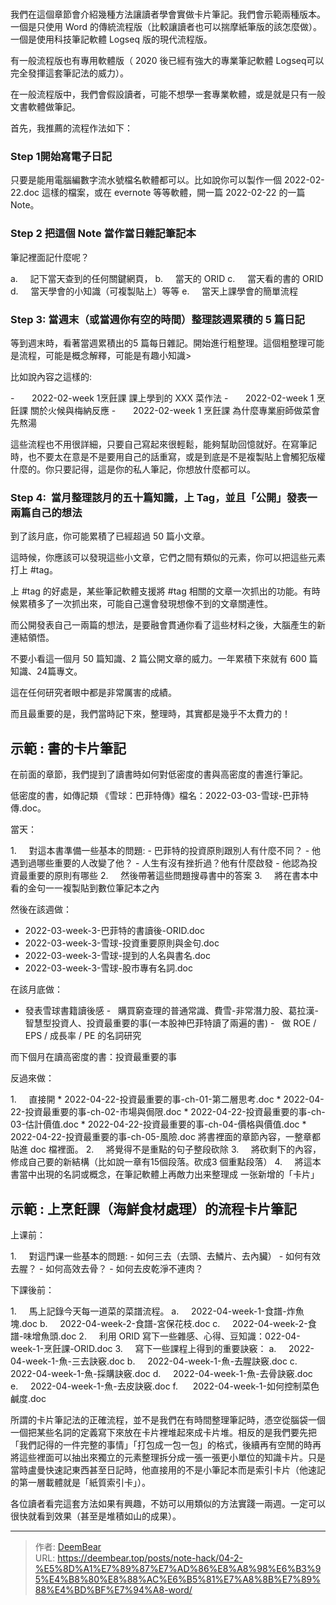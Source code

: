 # 



我們在這個章節會介紹幾種方法讓讀者學會實做卡片筆記。我們會示範兩種版本。一個是只使用 Word 的傳統流程版（比較讓讀者也可以揣摩紙筆版的該怎麼做）。一個是使用科技筆記軟體 Logseq 版的現代流程版。

有一般流程版也有專用軟體版（ 2020 後已經有強大的專業筆記軟體 Logseq可以完全發揮這套筆記法的威力）。

在一般流程版中，我們會假設讀者，可能不想學一套專業軟體，或是就是只有一般文書軟體做筆記。

首先，我推薦的流程作法如下：

### Step 1開始寫電子日記

只要是能用電腦編數字流水號檔名軟體都可以。比如說你可以製作一個 2022-02-22.doc 這樣的檔案，或在 evernote 等等軟體，開一篇 2022-02-22 的一篇 Note。

### Step 2 把這個 Note 當作當日雜記筆記本

筆記裡面記什麼呢？

a.     記下當天查到的任何關鍵網頁，
b.     當天的 ORID
c.     當天看的書的 ORID
d.     當天學會的小知識（可複製貼上）等等
e.     當天上課學會的簡單流程


### Step 3: 當週末（或當週你有空的時間）整理該週累積的 5 篇日記

等到週末時，看著當週累積出的5 篇每日雜記。開始進行粗整理。這個粗整理可能是流程，可能是概念解釋，可能是有趣小知識>

比如說內容之這樣的:

-       2022-02-week 1烹飪課 課上學到的 XXX 菜作法
-       2022-02-week 1 烹飪課 關於火候與梅納反應
-       2022-02-week 1 烹飪課 為什麼專業廚師做菜會先熬湯

這些流程也不用很詳細，只要自己寫起來很輕鬆，能夠幫助回憶就好。在寫筆記時，也不要太在意是不是要用自己的話重寫，或是到底是不是複製貼上會觸犯版權什麼的。你只要記得，這是你的私人筆記，你想放什麼都可以。

### Step 4:  當月整理該月的五十篇知識，上 Tag，並且「公開」發表一兩篇自己的想法

到了該月底，你可能累積了已經超過 50 篇小文章。

這時候，你應該可以發現這些小文章，它們之間有類似的元素，你可以把這些元素打上 #tag。

上 #tag 的好處是，某些筆記軟體支援將 #tag 相關的文章一次抓出的功能。有時候累積多了一次抓出來，可能自己還會發現想像不到的文章關連性。

而公開發表自己一兩篇的想法，是要融會貫通你看了這些材料之後，大腦產生的新連結領悟。

不要小看這一個月 50 篇知識、2 篇公開文章的威力。一年累積下來就有 600 篇知識、24篇專文。

這在任何研究者眼中都是非常厲害的成績。

而且最重要的是，我們當時記下來，整理時，其實都是幾乎不太費力的！


## 示範 : 書的卡片筆記 

在前面的章節，我們提到了讀書時如何對低密度的書與高密度的書進行筆記。

低密度的書，如傳記類 《雪球：巴菲特傳》檔名：2022-03-03-雪球-巴菲特傳.doc。

當天：

1.     對這本書準備一些基本的問題:
	- 巴菲特的投資原則跟別人有什麼不同？
	- 他遇到過哪些重要的人改變了他？
	- 人生有沒有挫折過？他有什麼啟發
	- 他認為投資最重要的原則有哪些
2.     然後帶著這些問題搜尋書中的答案
3.     將在書本中看的金句一一複製貼到數位筆記本之內

然後在該週做：

* 2022-03-week-3-巴菲特的書讀後-ORID.doc
* 2022-03-week-3-雪球-投資重要原則與金句.doc
* 2022-03-week-3-雪球-提到的人名與書名.doc
* 2022-03-week-3-雪球-股市專有名詞.doc

在該月底做：

* 發表雪球書籍讀後感
-   購買窮查理的普通常識、費雪-非常潛力股、葛拉漢-智慧型投資人、投資最重要的事(一本股神巴菲特讀了兩遍的書)
-   做 ROE / EPS / 成長率 / PE 的名詞研究


而下個月在讀高密度的書：投資最重要的事

反過來做：

1.     直接開 
	* 2022-04-22-投資最重要的事-ch-01-第二層思考.doc
	* 2022-04-22-投資最重要的事-ch-02-市場與侷限.doc
	* 2022-04-22-投資最重要的事-ch-03-估計價值.doc
	* 2022-04-22-投資最重要的事-ch-04-價格與價值.doc
	* 2022-04-22-投資最重要的事-ch-05-風險.doc
 將書裡面的章節內容，一整章都貼進 doc 檔裡面。
2.     將覺得不是重點的句子整段砍除
3.     將砍剩下的內容，修成自己要的新結構（比如說一章有15個段落。砍成3 個重點段落）
4.     將這本書當中出現的名詞或概念，在筆記軟體上再敵力出来整理成 一张新增的「卡片」


## 示範 : 上烹飪課（海鮮食材處理）的流程卡片筆記 

上课前：

1.     對這門课一些基本的問題:
	- 如何三去（去頭、去鱗片、去內臟）
	- 如何有效去腥？
	- 如何高效去骨？
	- 如何去皮乾淨不連肉？

下課後前：

1.     馬上記錄今天每一道菜的菜譜流程。
	a.     2022-04-week-1-食譜-炸魚塊.doc
	b.     2022-04-week-2-食譜-宮保花枝.doc
	c.     2022-04-week-2-食譜-味增魚頭.doc
2.     利用 ORID 寫下一些雜感、心得、豆知識：022-04-week-1-烹飪課-ORID.doc
3.     寫下一些課程上得到的重要訣竅：
	a.     2022-04-week-1-魚-三去訣竅.doc
	b.     2022-04-week-1-魚-去腥訣竅.doc
	c.     2022-04-week-1-魚-採購訣竅.doc
	d.     2022-04-week-1-魚-去骨訣竅.doc
	e.     2022-04-week-1-魚-去皮訣竅.doc
	f.      2022-04-week-1-如何控制菜色鹹度.doc

所謂的卡片筆記法的正確流程，並不是我們在有時間整理筆記時，憑空從腦袋一個一個把某些名詞的定義寫下來放在卡片裡堆起來成卡片堆。相反的是我們要先把「我們記得的一件完整的事情」「打包成一包一包」的格式，後續再有空閒的時再將這些裡面可以抽出來獨立的元素整理拆分成一張一張更小單位的知識卡片。只是當時盧曼快速記東西甚至日記時，他直接用的不是小筆記本而是索引卡片（他速記的第一層載體就是「紙質索引卡」）。

各位讀者看完這套方法如果有興趣，不妨可以用類似的方法實踐一兩週。一定可以很快就看到效果（甚至是堆積如山的成果）。

---

> 作者: [DeemBear](https://deembear.top)  
> URL: https://deembear.top/posts/note-hack/04-2-%E5%8D%A1%E7%89%87%E7%AD%86%E8%A8%98%E6%B3%95%E4%B8%80%E8%88%AC%E6%B5%81%E7%A8%8B%E7%89%88%E4%BD%BF%E7%94%A8-word/  

